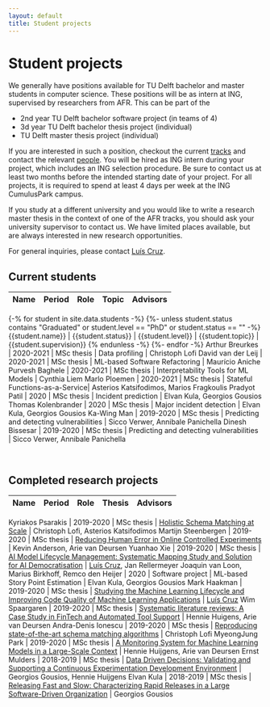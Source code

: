 ```yaml
---
layout: default
title: Student projects
---
```


# Student projects

We generally have positions available for TU Delft bachelor and master students in computer science.
These positions will be as intern at ING, supervised by researchers from AFR.
This can be part of the

- 2nd year TU Delft bachelor software project (in teams of 4)
- 3d year TU Delft bachelor thesis project (individual)
- TU Delft master thesis project (individual)

If you are interested in such a position, checkout the current [tracks](tracks.html) and contact the relevant [people](people.html). You will be hired as ING intern during your project, which includes an ING selection procedure. Be sure to contact us at least two months before the intended starting date of your project.
For all projects, it is required to spend at least 4 days per week at the ING CumulusPark campus.

If you study at a different university and you would like to write a research master thesis in the context of one of the AFR tracks, you should ask your university supervisor to contact us. We have limited places available, but are always interested in new research opportunities.

For general inquiries, please contact [Luís Cruz].


## Current students

Name | Period | Role | Topic | Advisors
--|--|--|--|--
{-% for student in site.data.students -%}
{%- unless student.status contains "Graduated" or student.level == "PhD" or student.status == "" -%}
{{student.name}}     | {{student.status}} | {{student.level}} | {{student.topic}} | {{student.supervision}}
{% endunless -%}
{%- endfor  -%}
Arthur Breurkes     | 2020-2021 | MSc thesis | Data profiling | Christoph Lofi
David van der Leij  | 2020-2021 | MSc thesis | ML-based Software Refactoring | Maurício Aniche
Purvesh Baghele     | 2020-2021 | MSc thesis | Interpretability Tools for ML Models | Cynthia Liem
Marlo Ploemen       | 2020-2021 | MSc thesis | Stateful Functions-as-a-Service| Asterios Katsifodimos, Marios Fragkoulis
Pradyot Patil       | 2020      | MSc thesis | Incident prediction | Elvan Kula, Georgios Gousios
Thomas Kolenbrander | 2020      | MSc thesis | Major incident detection | Elvan Kula, Georgios Gousios
Ka-Wing Man         | 2019-2020 | MSc thesis | Predicting and detecting vulnerabilities     | Sicco Verwer, Annibale Panichella
Dinesh Bissesar     | 2019-2020 | MSc thesis | Predicting and detecting vulnerabilities     | Sicco Verwer, Annibale Panichella

<br/>

## Completed research projects

Name | Period | Role | Thesis | Advisors
--|--|--|--|--

Kyriakos Psarakis                                   | 2019-2020 | MSc thesis        | [Holistic Schema Matching at Scale](https://repository.tudelft.nl/islandora/object/uuid%3Af4ebeda3-6465-49da-813b-f1e6e0820c60)       | Christoph Lofi, Asterios Katsifodimos
Martijn Steenbergen                                 | 2019-2020 | MSc thesis        | [Reducing Human Error in Online Controlled Experiments](https://repository.tudelft.nl/islandora/object/uuid%3A2b3802d6-b0e6-4f2d-a5a6-f96198c6eb22)              | Kevin Anderson, Arie van Deursen
Yuanhao Xie                                         | 2019-2020 | MSc thesis        | [AI Model Lifecycle Management: Systematic Mapping Study and Solution for AI Democratisation](https://repository.tudelft.nl/islandora/object/uuid%3Ab1bf4324-a6ac-49d6-8ecb-ba4449b55d1f)       | [Luís Cruz], Jan Rellermeyer
Joaquin van Loon, Marius Birkhoff, Remco den Heijer | 2020      | Software project  | ML-based Story Point Estimation | Elvan Kula, Georgios Gousios
Mark Haakman                                        | 2019-2020 | MSc thesis        | [Studying the Machine Learning Lifecycle and Improving Code Quality of Machine Learning Applications](http://resolver.tudelft.nl/uuid:38ff4e9a-222a-4987-998c-ac9d87880907)       | [Luís Cruz]
Wim Spaargaren                                      | 2019-2020 | MSc thesis        | [Systematic literature reviews: A Case Study in FinTech and Automated Tool Support](http://resolver.tudelft.nl/uuid:10488220-f9dc-4888-bf67-15251fa3584e)       | Hennie Huigens, Arie van Deursen
Andra-Denis Ionescu                                 | 2019-2020 | MSc thesis        | [Reproducing state-of-the-art schema matching algorithms](http://resolver.tudelft.nl/uuid:9f8056e6-cfdf-4240-99e3-5f45947d1fa7)       | Christoph Lofi
MyeongJung Park                                     | 2019-2020 | MSc thesis        | [A Monitoring System for Machine Learning Models in a Large-Scale Context](http://resolver.tudelft.nl/uuid:42f9cb1d-18fa-4dd0-9436-39d4d202c2e3)      | Hennie Huijgens, Arie van Deursen
Ernst Mulders                                       | 2018-2019 | MSc thesis        | [Data Driven Decisions: Validating and Supporting a Continuous Experimentation Development Environment](https://repository.tudelft.nl/islandora/object/uuid%3A08f2c0b4-2aa8-4e12-9b58-073dcdfb4553?collection=education) | Georgios Gousios, Hennie Huijgens
Elvan Kula                                          | 2018-2019 | MSc thesis        | [Releasing Fast and Slow: Characterizing Rapid Releases in a Large Software-Driven Organization](https://repository.tudelft.nl/islandora/object/uuid%3A9660c5a3-6ef8-4c6a-b5cf-3994b60d754b?collection=education) | Georgios Gousios

[Luís Cruz]: http://luiscruz.github.io/
